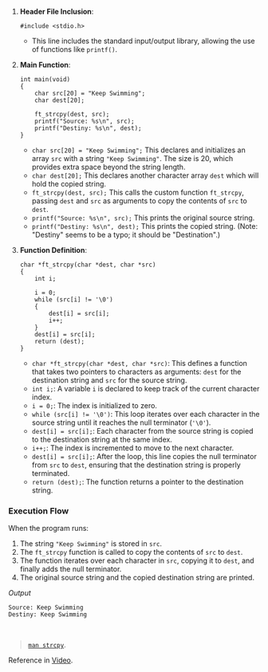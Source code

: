 1. **Header File Inclusion**:
   ```
   #include <stdio.h>
   ```
   - This line includes the standard input/output library, allowing the use of functions like `printf()`.

2. **Main Function**:
   ```
   int main(void)
   {
       char src[20] = "Keep Swimming";
       char dest[20];

       ft_strcpy(dest, src);
       printf("Source: %s\n", src);
       printf("Destiny: %s\n", dest);
   }
   ```
   - `char src[20] = "Keep Swimming";` This declares and initializes an array `src` with a string `"Keep Swimming"`. The size is 20, which provides extra space beyond the string length.
   - `char dest[20];` This declares another character array `dest` which will hold the copied string.
   - `ft_strcpy(dest, src);` This calls the custom function `ft_strcpy`, passing `dest` and `src` as arguments to copy the contents of `src` to `dest`.
   - `printf("Source: %s\n", src);` This prints the original source string.
   - `printf("Destiny: %s\n", dest);` This prints the copied string. (Note: "Destiny" seems to be a typo; it should be "Destination".)

3. **Function Definition**:
   ```
   char *ft_strcpy(char *dest, char *src)
   {
       int i;

       i = 0;
       while (src[i] != '\0')
       {
           dest[i] = src[i];
           i++;
       }
       dest[i] = src[i];
       return (dest);
   }
   ```
   - `char *ft_strcpy(char *dest, char *src)`: This defines a function that takes two pointers to characters as arguments: `dest` for the destination string and `src` for the source string.
   - `int i;`: A variable `i` is declared to keep track of the current character index.
   - `i = 0;`: The index is initialized to zero.
   - `while (src[i] != '\0')`: This loop iterates over each character in the source string until it reaches the null terminator (`'\0'`).
   - `dest[i] = src[i];`: Each character from the source string is copied to the destination string at the same index.
   - `i++;`: The index is incremented to move to the next character.
   - `dest[i] = src[i];`: After the loop, this line copies the null terminator from `src` to `dest`, ensuring that the destination string is properly terminated.
   - `return (dest);`: The function returns a pointer to the destination string.

### Execution Flow
When the program runs:
1. The string `"Keep Swimming"` is stored in `src`.
2. The `ft_strcpy` function is called to copy the contents of `src` to `dest`.
3. The function iterates over each character in `src`, copying it to `dest`, and finally adds the null terminator.
4. The original source string and the copied destination string are printed.

*Output*
```
Source: Keep Swimming
Destiny: Keep Swimming
```

<br>

>[`man strcpy`](https://man7.org/linux/man-pages/man3/strcpy.3.html).


Reference in [Video](https://www.youtube.com/watch?v=DOPs6c0f4Ek).
